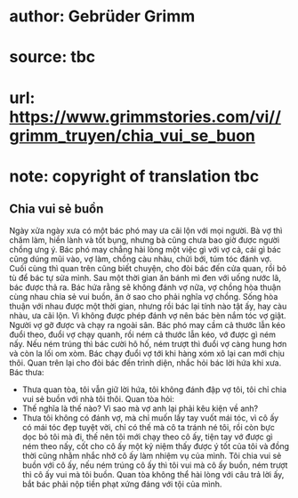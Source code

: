 # author: Gebrüder Grimm
# source: tbc
# url: https://www.grimmstories.com/vi//grimm_truyen/chia_vui_se_buon
# note: copyright of translation tbc

## Chia vui sẻ buồn 

Ngày xửa ngày xưa có một bác phó may ưa cãi lộn với mọi người. Bà vợ thì
chăm làm, hiền lành và tốt bụng, nhưng bà cũng chưa bao giờ được người
chồng ưng ý. Bác phó may chẳng hài lòng một việc gì với vợ cả, cái gì
bác cũng dúng mũi vào, vợ làm, chồng càu nhàu, chửi bới, túm tóc đánh
vợ.
Cuối cùng thì quan trên cũng biết chuyện, cho đòi bác đến cửa quan, rồi
bỏ tù để bác tự sửa mình. Sau một thời gian ăn bánh mì đen với uống nước
lã, bác được thả ra. Bác hứa rằng sẽ không đánh vợ nữa, vợ chồng hòa
thuận cùng nhau chia sẻ vui buồn, ăn ở sao cho phải nghĩa vợ chồng.
Sống hòa thuận với nhau được một thời gian, nhưng rồi bác lại tính nào
tật ấy, hay càu nhàu, ưa cãi lộn. Vì không được phép đánh vợ nên bác bèn
nắm tóc vợ giật. Người vợ gỡ được và chạy ra ngoài sân. Bác phó may cầm
cả thước lẫn kéo đuổi theo, đuổi vợ chạy quanh, rồi ném cả thước lẫn
kéo, vớ được gì ném nấy. Nếu ném trúng thì bác cười hô hố, ném trượt thì
đuổi vợ càng hung hơn và còn la lối om xòm. Bác chạy đuổi vợ tới khi
hàng xóm xô lại can mới chịu thôi. Quan trên lại cho đòi bác đến trình
diện, nhắc hỏi bác lời hứa khi xưa. Bác thưa:
- Thưa quan tòa, tôi vẫn giữ lời hứa, tôi không đánh đập vợ tôi, tôi chỉ
chia vui sẻ buồn với nhà tôi thôi.
Quan tòa hỏi:
- Thế nghĩa là thế nào? Vì sao mà vợ anh lại phải kêu kiện về anh?
- Thưa tôi không có đánh vợ, mà chỉ muốn lấy tay vuốt mái tóc, vì cô ấy
có mái tóc đẹp tuyệt vời, chỉ có thế mà cô ta tránh né tôi, rồi còn bực
dọc bỏ tôi mà đi, thế nên tôi mới chạy theo cô ấy, tiện tay vớ được gì
ném theo nấy, cốt cho cô ấy một kỷ niệm thấy được ý tốt của tôi và đồng
thời cũng nhằm nhắc nhở cô ấy làm nhiệm vụ của mình. Tôi chia vui sẻ
buồn với cô ấy, nếu ném trúng cô ấy thì tôi vui mà cô ấy buồn, ném trượt
thì cô ấy vui mà tôi buồn.
Quan tòa không thể hài lòng với câu trả lời ấy, bắt bác phải nộp tiền
phạt xứng đáng với tội của mình.
